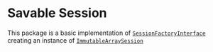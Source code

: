 # Savable Session

This package is a basic implementation of [`SessionFactoryInterface`](https://github.com/session-interop/session-factory-interop) creating an instance of [`ImmutableArraySession`](https://github.com/session-interop/utils.session)
